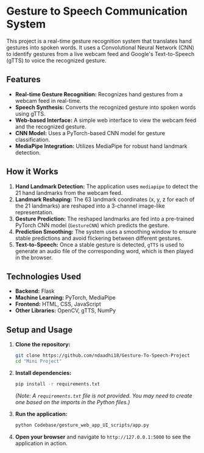 # Gesture to Speech Communication System

This project is a real-time gesture recognition system that translates hand gestures into spoken words. It uses a Convolutional Neural Network (CNN) to identify gestures from a live webcam feed and Google's Text-to-Speech (gTTS) to voice the recognized gesture.

## Features

- **Real-time Gesture Recognition:** Recognizes hand gestures from a webcam feed in real-time.
- **Speech Synthesis:** Converts the recognized gesture into spoken words using gTTS.
- **Web-based Interface:** A simple web interface to view the webcam feed and the recognized gesture.
- **CNN Model:** Uses a PyTorch-based CNN model for gesture classification.
- **MediaPipe Integration:** Utilizes MediaPipe for robust hand landmark detection.

## How it Works

1.  **Hand Landmark Detection:** The application uses `mediapipe` to detect the 21 hand landmarks from the webcam feed.
2.  **Landmark Reshaping:** The 63 landmark coordinates (x, y, z for each of the 21 landmarks) are reshaped into a 3-channel image-like representation.
3.  **Gesture Prediction:** The reshaped landmarks are fed into a pre-trained PyTorch CNN model (`GestureCNN`) which predicts the gesture.
4.  **Prediction Smoothing:** The system uses a smoothing window to ensure stable predictions and avoid flickering between different gestures.
5.  **Text-to-Speech:** Once a stable gesture is detected, `gTTS` is used to generate an audio file of the corresponding word, which is then played in the browser.

## Technologies Used

- **Backend:** Flask
- **Machine Learning:** PyTorch, MediaPipe
- **Frontend:** HTML, CSS, JavaScript
- **Other Libraries:** OpenCV, gTTS, NumPy

## Setup and Usage

1.  **Clone the repository:**
    ```bash
    git clone https://github.com/ndaadhi18/Gesture-To-Speech-Project
    cd "Mini Project"
    ```

2.  **Install dependencies:**
    ```bash
    pip install -r requirements.txt
    ```
    *(Note: A `requirements.txt` file is not provided. You may need to create one based on the imports in the Python files.)*

3.  **Run the application:**
    ```bash
    python Codebase/gesture_web_app_UI_scripts/app.py
    ```

4.  **Open your browser** and navigate to `http://127.0.0.1:5000` to see the application in action.
